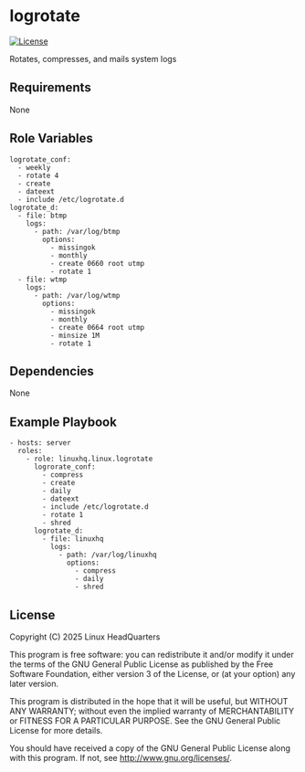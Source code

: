 # logrotate

[![License](https://img.shields.io/badge/license-GPLv3-lightgreen)](https://www.gnu.org/licenses/gpl-3.0.en.html#license-text)

Rotates, compresses, and mails system logs

## Requirements

None

## Role Variables

    logrotate_conf:
      - weekly
      - rotate 4
      - create
      - dateext
      - include /etc/logrotate.d
    logrotate_d:
      - file: btmp
        logs:
          - path: /var/log/btmp
            options:
              - missingok
              - monthly
              - create 0660 root utmp
              - rotate 1
      - file: wtmp
        logs:
          - path: /var/log/wtmp
            options:
              - missingok
              - monthly
              - create 0664 root utmp
              - minsize 1M
              - rotate 1

## Dependencies

None

## Example Playbook

    - hosts: server
      roles:
        - role: linuxhq.linux.logrotate
          logrorate_conf:
            - compress
            - create
            - daily
            - dateext
            - include /etc/logrotate.d
            - rotate 1
            - shred
          logrotate_d:
            - file: linuxhq
              logs:
                - path: /var/log/linuxhq
                  options:
                    - compress
                    - daily
                    - shred

## License

Copyright (C) 2025 Linux HeadQuarters

This program is free software: you can redistribute it and/or modify
it under the terms of the GNU General Public License as published by
the Free Software Foundation, either version 3 of the License, or
(at your option) any later version.

This program is distributed in the hope that it will be useful,
but WITHOUT ANY WARRANTY; without even the implied warranty of
MERCHANTABILITY or FITNESS FOR A PARTICULAR PURPOSE. See the
GNU General Public License for more details.

You should have received a copy of the GNU General Public License
along with this program. If not, see <http://www.gnu.org/licenses/>.
